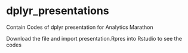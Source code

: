 # dplyr_presentations
Contain Codes of dplyr presentation for  Analytics Marathon

Download the file and import presentation.Rpres into Rstudio to see the codes

